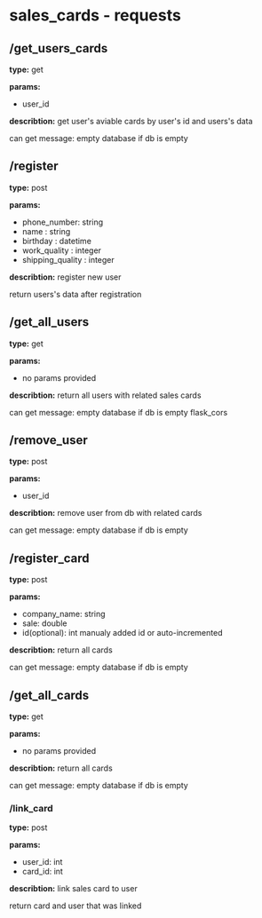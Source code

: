 # sales_cards - requests

## /get_users_cards
**type:** get
  
**params:**
  - user_id

**describtion:** get user's aviable cards by user's id and users's data
  
can get message: empty database if db is empty

## /register
  
**type:** post
  
**params:**
  - phone_number: string
  - name : string
  - birthday : datetime
  - work_quality : integer
  - shipping_quality : integer
  
**describtion:** register new user
  
return users's data after registration
  
## /get_all_users
  
**type:** get
  
**params:**
  - no params provided

**describtion:** return all users with related sales cards
    
can get message: empty database if db is empty
flask_cors

## /remove_user
  
**type:** post
  
**params:**
  - user_id
  
**describtion:** remove user from db with related cards
  
can get message: empty database if db is empty

## /register_card

**type:** post
  
**params:**
  - company_name: string
  - sale: double
  - id(optional): int manualy added id or auto-incremented

**describtion:** return all cards
    
can get message: empty database if db is empty
  
## /get_all_cards

**type:** get
  
**params:**
  - no params provided

**describtion:** return all cards 
    
can get message: empty database if db is empty

### /link_card
  
**type:** post
    
**params:**
  - user_id: int
  - card_id: int
  
**describtion:** link sales card to user

return card and user that was linked
  
